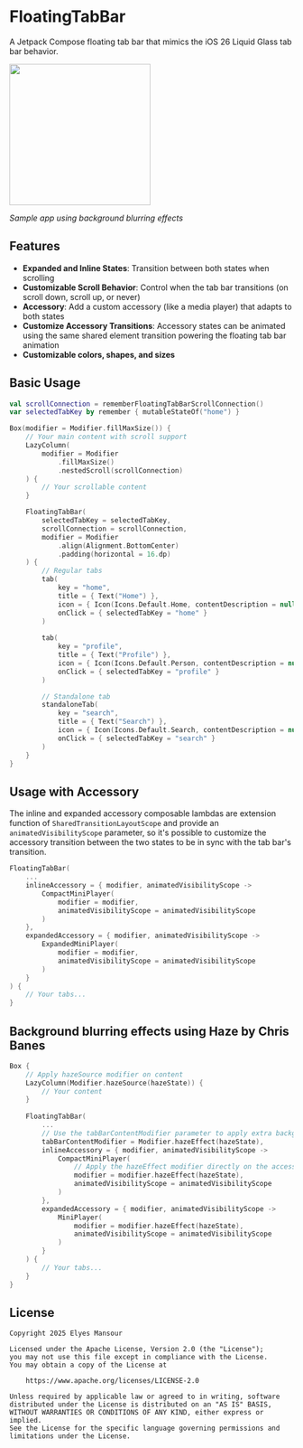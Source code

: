 # FloatingTabBar

A Jetpack Compose floating tab bar that mimics the iOS 26 Liquid Glass tab bar behavior.

<img src="assets/demo.gif" width="250">

*Sample app using background blurring effects*

## Features

- **Expanded and Inline States**: Transition between both states when scrolling
- **Customizable Scroll Behavior**: Control when the tab bar transitions (on scroll down, scroll up, or never)
- **Accessory**: Add a custom accessory (like a media player) that adapts to both states
- **Customize Accessory Transitions**: Accessory states can be animated using the same shared element transition powering the floating tab bar animation
- **Customizable colors, shapes, and sizes**

## Basic Usage

```kotlin
val scrollConnection = rememberFloatingTabBarScrollConnection()
var selectedTabKey by remember { mutableStateOf("home") }

Box(modifier = Modifier.fillMaxSize()) {
    // Your main content with scroll support
    LazyColumn(
        modifier = Modifier
            .fillMaxSize()
            .nestedScroll(scrollConnection)
    ) {
        // Your scrollable content
    }

    FloatingTabBar(
        selectedTabKey = selectedTabKey,
        scrollConnection = scrollConnection,
        modifier = Modifier
            .align(Alignment.BottomCenter)
            .padding(horizontal = 16.dp)
    ) {
        // Regular tabs
        tab(
            key = "home",
            title = { Text("Home") },
            icon = { Icon(Icons.Default.Home, contentDescription = null) },
            onClick = { selectedTabKey = "home" }
        )
        
        tab(
            key = "profile",
            title = { Text("Profile") },
            icon = { Icon(Icons.Default.Person, contentDescription = null) },
            onClick = { selectedTabKey = "profile" }
        )

        // Standalone tab
        standaloneTab(
            key = "search",
            title = { Text("Search") },
            icon = { Icon(Icons.Default.Search, contentDescription = null) },
            onClick = { selectedTabKey = "search" }
        )
    }
}
```

## Usage with Accessory
The inline and expanded accessory composable lambdas are extension function of `SharedTransitionLayoutScope` and provide an `animatedVisibilityScope` parameter, so it's possible to customize the accessory transition between the two states to be in sync with the tab bar's transition.

```kotlin
FloatingTabBar(
    ...
    inlineAccessory = { modifier, animatedVisibilityScope ->
        CompactMiniPlayer(
            modifier = modifier,
            animatedVisibilityScope = animatedVisibilityScope
        )
    },
    expandedAccessory = { modifier, animatedVisibilityScope ->
        ExpandedMiniPlayer(
            modifier = modifier,
            animatedVisibilityScope = animatedVisibilityScope
        )
    }
) {
    // Your tabs...
}
```

## Background blurring effects using Haze by Chris Banes

```kotlin
Box {
    // Apply hazeSource modifier on content
    LazyColumn(Modifier.hazeSource(hazeState)) {
        // Your content
    }
    
    FloatingTabBar(
        ...
        // Use the tabBarContentModifier parameter to apply extra background effects
        tabBarContentModifier = Modifier.hazeEffect(hazeState),
        inlineAccessory = { modifier, animatedVisibilityScope ->
            CompactMiniPlayer(
                // Apply the hazeEffect modifier directly on the accessory composable
                modifier = modifier.hazeEffect(hazeState),
                animatedVisibilityScope = animatedVisibilityScope
            )
        },
        expandedAccessory = { modifier, animatedVisibilityScope ->
            MiniPlayer(
                modifier = modifier.hazeEffect(hazeState),
                animatedVisibilityScope = animatedVisibilityScope
            )
        }
    ) {
        // Your tabs...
    }
}
```

## License

```
Copyright 2025 Elyes Mansour
 
Licensed under the Apache License, Version 2.0 (the "License");
you may not use this file except in compliance with the License.
You may obtain a copy of the License at

    https://www.apache.org/licenses/LICENSE-2.0

Unless required by applicable law or agreed to in writing, software
distributed under the License is distributed on an "AS IS" BASIS,
WITHOUT WARRANTIES OR CONDITIONS OF ANY KIND, either express or implied.
See the License for the specific language governing permissions and
limitations under the License.
```
